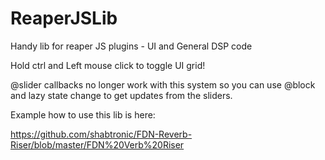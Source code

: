 # ReaperJSLib
Handy lib for reaper JS plugins - UI and General DSP code


Hold ctrl and Left mouse click to toggle UI grid!

@slider callbacks no longer work with this system so you can use
@block and lazy state change to get updates from the sliders.

Example how to use this lib is here: 

https://github.com/shabtronic/FDN-Reverb-Riser/blob/master/FDN%20Verb%20Riser


